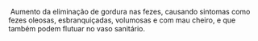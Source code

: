  Aumento da eliminação de gordura nas fezes, causando sintomas como fezes oleosas, esbranquiçadas, volumosas e com mau cheiro, e que também podem flutuar no vaso sanitário.